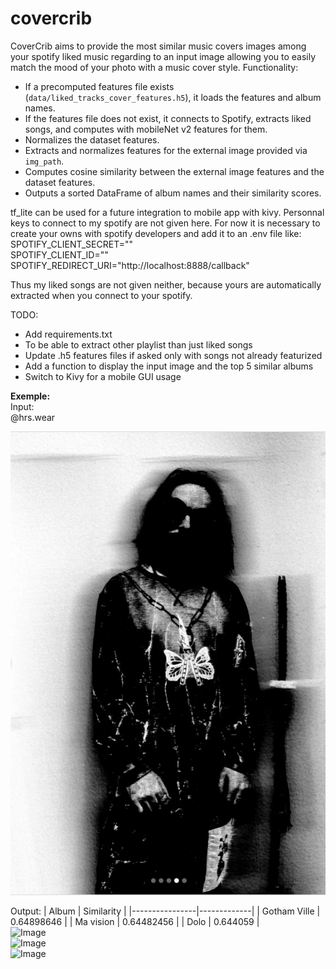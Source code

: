 # covercrib

CoverCrib aims to provide the most similar music covers images among your spotify liked music regarding to an input image allowing you to easily match the mood of your photo with a music cover style. 
Functionality:
- If a precomputed features file exists (`data/liked_tracks_cover_features.h5`), it loads the features and album names.
- If the features file does not exist, it connects to Spotify, extracts liked songs, and computes with mobileNet v2 features  for them.
- Normalizes the dataset features.
- Extracts and normalizes features for the external image provided via `img_path`.
- Computes cosine similarity between the external image features and the dataset features.
- Outputs a sorted DataFrame of album names and their similarity scores.


tf_lite can be used for a future integration to mobile app with kivy.
Personnal keys to connect to my spotify are not given here. For now it is necessary to create your owns with spotify developers and add it to an .env file like: <br>
SPOTIFY_CLIENT_SECRET="" <br>
SPOTIFY_CLIENT_ID="" <br>
SPOTIFY_REDIRECT_URI="http://localhost:8888/callback" <br>

Thus my liked songs are not given neither, because yours are automatically extracted when you connect to your spotify. 


TODO: 
- Add requirements.txt
- To be able to extract other playlist than just liked songs <br>
- Update .h5 features files if asked only with songs not already featurized <br>
- Add a function to display the input image and the top 5 similar albums <br>
- Switch to Kivy for a mobile GUI usage <br>

**Exemple:** <br>
Input: <br>
@hrs.wear <br>

![Input Image](data/input_image/flo-horus.png)  

Output:
| Album          | Similarity  |
|----------------|-------------|
| Gotham Ville   | 0.64898646  |
| Ma vision      | 0.64482456  |
| Dolo           | 0.644059    |
<br>
![Image](https://i.scdn.co/image/ab67616d00001e02463773d3c373be91f3c85b1f) <br>
![Image](https://i.scdn.co/image/ab67616d00001e0274bfdb7062f4b72399f91419) <br>
![Image](https://i.scdn.co/image/ab67616d00001e0275804cf0eac99faae98ddfe5) <br>



